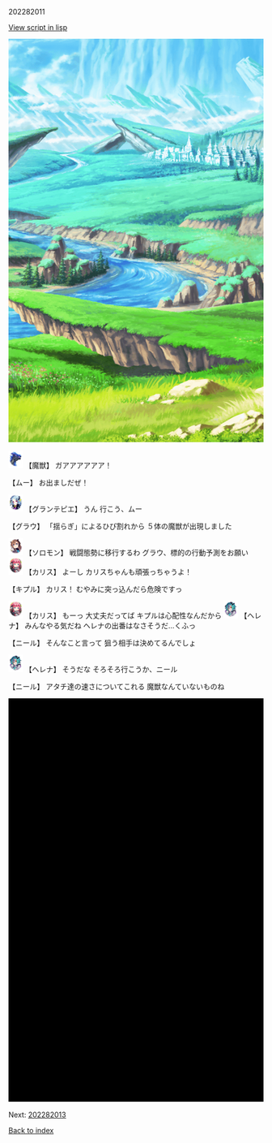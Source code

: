 202282011

[View script in lisp](../scripts/202282011.txt)

![plain.png](../images/backgrounds/plain.png)

<img src="../images/units/900011.png" alt="900011.png" height="34"/>
【魔獣】
ガアアアアアア！

【ムー】
お出ましだぜ！

<img src="../images/units/5303411.png" alt="5303411.png" height="34"/>
【グランテピエ】
うん
行こう、ムー

【グラウ】
「揺らぎ」によるひび割れから
５体の魔獣が出現しました

<img src="../images/units/5503111.png" alt="5503111.png" height="34"/>
【ソロモン】
戦闘態勢に移行するわ
グラウ、標的の行動予測をお願い

<img src="../images/units/5602511.png" alt="5602511.png" height="34"/>
【カリス】
よーし
カリスちゃんも頑張っちゃうよ！

【キプル】
カリス！
むやみに突っ込んだら危険ですっ

<img src="../images/units/5602511.png" alt="5602511.png" height="34"/>
【カリス】
もーっ
大丈夫だってば
キプルは心配性なんだから

<img src="../images/units/5302811.png" alt="5302811.png" height="34"/>
【ヘレナ】
みんなやる気だね
ヘレナの出番はなさそうだ…くふっ

【ニール】
そんなこと言って
狙う相手は決めてるんでしょ

<img src="../images/units/5302811.png" alt="5302811.png" height="34"/>
【ヘレナ】
そうだな
そろそろ行こうか、ニール

【ニール】
アタチ達の速さについてこれる
魔獣なんていないものね

![bg_black.png](../images/backgrounds/bg_black.png)


Next: [202282013](202282013.md)

[Back to index](index.md)
